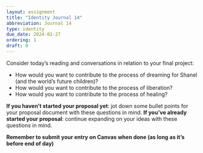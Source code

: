 ```yaml
---
layout: assignment
title: "Identity Journal 14"
abbreviation: Journal 14
type: identity
due_date: 2024-02-27
ordering: 1
draft: 0
---
```


Consider today’s reading and conversations in relation to your final project: 
- How would you want to contribute to the process of dreaming for Shanel (and the world’s future children)?
- How would you want to contribute to the process of liberation?
- How would you want to contribute to the process of healing?

**If you haven’t started your proposal yet**: jot down some bullet points for your proposal document with these questions in mind. 
**If you’ve already started your proposal**: continue expanding on your ideas with these questions in mind. 


**Remember to submit your entry on Canvas when done (as long as it’s before end of day)**
